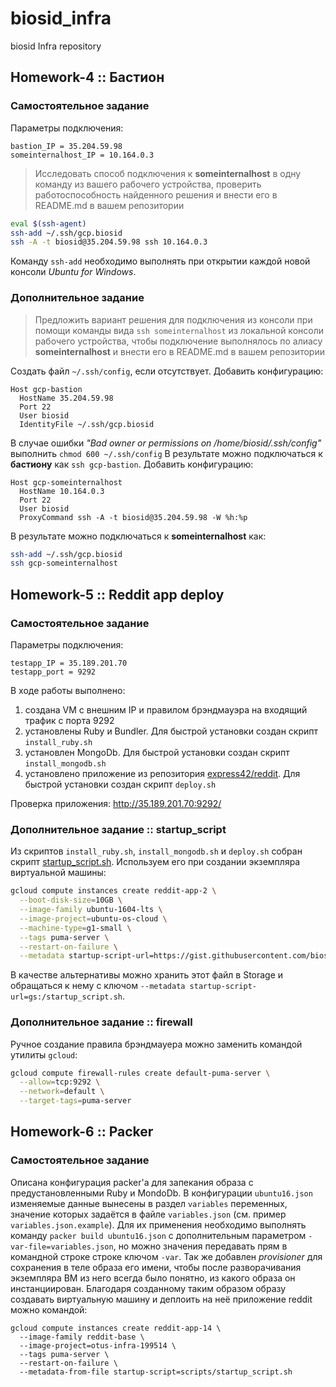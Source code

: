 
# biosid_infra
biosid Infra repository

## Homework-4 :: Бастион
### Самостоятельное задание
Параметры подключения:
```
bastion_IP = 35.204.59.98
someinternalhost_IP = 10.164.0.3
```
> Исследовать способ подключения к **someinternalhost** в одну команду из вашего рабочего устройства, проверить работоспособность найденного решения и внести его в README<span></span>.md в вашем репозитории
```bash
eval $(ssh-agent)
ssh-add ~/.ssh/gcp.biosid
ssh -A -t biosid@35.204.59.98 ssh 10.164.0.3
```
Команду `ssh-add` необходимо выполнять при открытии каждой новой консоли *Ubuntu for Windows*.

### Дополнительное задание
> Предложить вариант решения для подключения из консоли при помощи команды вида `ssh someinternalhost` из локальной консоли рабочего устройства, чтобы подключение выполнялось по алиасу **someinternalhost** и внести его в README<span></span>.md в вашем репозитории

Создать файл `~/.ssh/config`, если отсутствует.
Добавить конфигурацию:
```
Host gcp-bastion
  HostName 35.204.59.98
  Port 22
  User biosid
  IdentityFile ~/.ssh/gcp.biosid
```
В случае ошибки *"Bad owner or permissions on /home/biosid/.ssh/config"* выполнить `chmod 600 ~/.ssh/config`
В результате можно подключаться к **бастиону** как `ssh gcp-bastion`.
Добавить конфигурацию:
```
Host gcp-someinternalhost
  HostName 10.164.0.3
  Port 22
  User biosid
  ProxyCommand ssh -A -t biosid@35.204.59.98 -W %h:%p
```
В результате можно подключаться к **someinternalhost** как:
```bash
ssh-add ~/.ssh/gcp.biosid
ssh gcp-someinternalhost
```

## Homework-5 :: Reddit app deploy
### Самостоятельное задание
Параметры подключения:
```
testapp_IP = 35.189.201.70
testapp_port = 9292
```
В ходе работы выполнено:
 1. создана VM с внешним IP и правилом брэндмауэра на входящий трафик с порта 9292
 2. установлены Ruby и Bundler. Для быстрой установки создан скрипт `install_ruby.sh`
 3. установлен MongoDb. Для быстрой установки создан скрипт `install_mongodb.sh`
 4. установлено приложение из репозитория [express42/reddit](https://github.com/express42/reddit/tree/monolith). Для быстрой установки создан скрипт `deploy.sh`

Проверка приложения: http://35.189.201.70:9292/

### Дополнительное задание :: startup_script
Из скриптов `install_ruby.sh`, `install_mongodb.sh` и `deploy.sh` собран скрипт [startup_script.sh](https://gist.githubusercontent.com/biosid/551c4204d09edf00e886e976c2b69e65/raw/df898195796096b5b9ce48c81db8c4fdb744d182/startup_script.sh). Используем его при создании экземпляра виртуальной машины:
```bash
gcloud compute instances create reddit-app-2 \
  --boot-disk-size=10GB \
  --image-family ubuntu-1604-lts \
  --image-project=ubuntu-os-cloud \
  --machine-type=g1-small \
  --tags puma-server \
  --restart-on-failure \
  --metadata startup-script-url=https://gist.githubusercontent.com/biosid/551c4204d09edf00e886e976c2b69e65/raw/df898195796096b5b9ce48c81db8c4fdb744d182/startup_script.sh
```
В качестве альтернативы можно хранить этот файл в Storage и обращаться к нему с ключом `--metadata startup-script-url=gs:/startup_script.sh`.

### Дополнительное задание :: firewall
Ручное создание правила брэндмауера можно заменить командой утилиты `gcloud`:
```bash
gcloud compute firewall-rules create default-puma-server \
  --allow=tcp:9292 \
  --network=default \
  --target-tags=puma-server
```

## Homework-6 :: Packer
### Самостоятельное задание
Описана конфигурация packer'а для запекания образа с предустановленными Ruby и MondoDb.
В конфигурации `ubuntu16.json` изменяeмые данные вынесены в раздел `variables` переменных, значение которых задаётся в файле `variables.json` (см. пример `variables.json.example`). Для их применения необходимо выполнять команду `packer build ubuntu16.json` с дополнительным параметром `-var-file=variables.json`, но можно значения передавать прям в командной строке строке ключом `-var`.
Так же добавлен *provisioner* для сохранения в теле образа его имени, чтобы после разворачивания экземпляра ВМ из него всегда было понятно, из какого образа он инстанциирован.
Благодаря созданному таким образом образу создавать виртуальную машину и деплоить на неё приложение reddit можно командой:
```shell
gcloud compute instances create reddit-app-14 \
  --image-family reddit-base \
  --image-project=otus-infra-199514 \
  --tags puma-server \
  --restart-on-failure \
  --metadata-from-file startup-script=scripts/startup_script.sh
```
